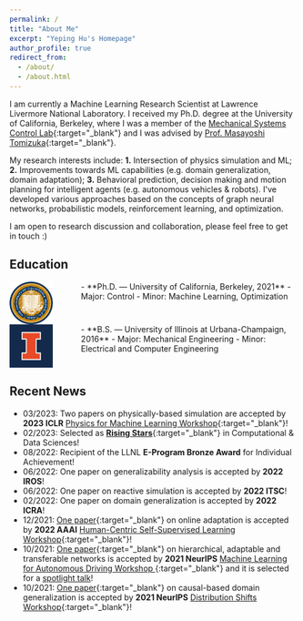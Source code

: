 ```yaml
---
permalink: /
title: "About Me"
excerpt: "Yeping Hu's Homepage"
author_profile: true
redirect_from: 
  - /about/
  - /about.html
---
```


I am currently a Machine Learning Research Scientist at Lawrence Livermore National Laboratory. I received my Ph.D. degree at the University of California, Berkeley, where I was a member of the [Mechanical Systems Control Lab](https://msc.berkeley.edu){:target="_blank"} and I was advised by [Prof. Masayoshi Tomizuka](https://me.berkeley.edu/people/masayoshi-tomizuka/){:target="_blank"}. 

My research interests include: **1.** Intersection of physics simulation and ML; **2.** Improvements towards ML capabilities (e.g. domain generalization, domain adaptation); **3.** Behavioral prediction, decision making and motion planning for intelligent agents (e.g. autonomous vehicles & robots). I've developed various approaches based on the concepts of graph neural networks, probabilistic models, reinforcement learning, and optimization.

I am open to research discussion and collaboration, please feel free to get in touch :)

## Education

<img style="float: left; margin-right: 50px" src="/images/UCB.jpg" width="15%">
- **Ph.D. — University of California, Berkeley, 2021**
  - Major: Control          
  - Minor: Machine Learning, Optimization
  <br clear="left"/>

<img style="float: left; margin-right: 50px;" src="/images/UIUC.jpg" width="15%">
- **B.S. — University of Illinois at Urbana-Champaign, 2016**
  - Major: Mechanical Engineering
  - Minor: Electrical and Computer Engineering
  <br clear="left"/>

## Recent News

- 03/2023: Two papers on physically-based simulation are accepted by **2023 ICLR** [Physics for Machine Learning Workshop](https://physics4ml.github.io/){:target="_blank"}!
- 02/2023: Selected as [**Rising Stars**](https://risingstars.oden.utexas.edu/){:target="_blank"} in Computational & Data Sciences!
- 08/2022: Recipient of the LLNL **E-Program Bronze Award** for Individual Achievement!
- 06/2022: One paper on generalizability analysis is accepted by **2022 IROS**!
- 06/2022: One paper on reactive simulation is accepted by **2022 ITSC**!
- 02/2022: One paper on domain generalization is accepted by **2022  ICRA**!
- 12/2021: [One paper](https://arxiv.org/abs/2112.06129){:target="_blank"} on online adaptation is accepted by **2022 AAAI** [Human-Centric Self-Supervised Learning Workshop](https://hcssl.github.io/AAAI-22/){:target="_blank"}!
- 10/2021: [One paper](https://arxiv.org/pdf/2111.00788){:target="_blank"} on hierarchical, adaptable and transferable networks is accepted by **2021 NeurIPS** [Machine Learning for Autonomous Driving Workshop ](https://ml4ad.github.io/){:target="_blank"} and it is selected for a <u>spotlight talk</u>! 
- 10/2021: [One paper](https://arxiv.org/pdf/2112.02093){:target="_blank"} on causal-based domain generalization is accepted by **2021 NeurIPS** [Distribution Shifts Workshop](https://sites.google.com/view/distshift2021){:target="_blank"}!

